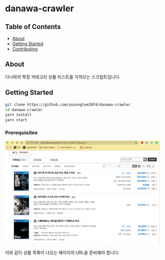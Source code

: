 # danawa-crawler

## Table of Contents

- [About](#about)
- [Getting Started](#getting_started)
- [Contributing](../CONTRIBUTING.md)

## About <a name = "about"></a>

다나와의 특정 카테고리 상품 리스트를 가져오는 스크립트입니다.

## Getting Started <a name = "getting_started"></a>

```bash
git clone https://github.com/yusunglee2074/danawa-crawler
cd danawa-crawler
yarn install
yarn start
```

### Prerequisites

![준비 해야할 url](https://github.com/yusunglee2074/danawa-crawler/blob/master/static/%EC%8A%A4%ED%81%AC%EB%A6%B0%EC%83%B7%202020-07-04%20%EC%98%A4%ED%9B%84%204.29.31.png?raw=true)

이와 같이 상품 목록이 나오는 페이지의 URL을 준비해야 합니다.
